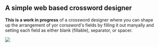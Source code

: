 ## A simple web based crossword designer

**This is a work in progress** of a crossword designer where you can shape up the arrangement of yor corssword's fields by filling it out manyally and setting each field as either blank (fillable), separator, or spacer.

![](https://github.com/UnJavaScripter/crux/assets/7959823/8dabb870-ae51-44fd-a3e3-52e8600e8c0a)